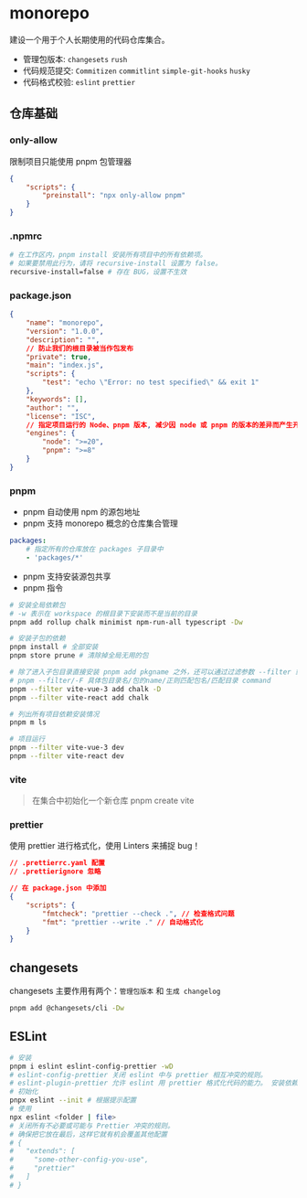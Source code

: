 # monorepo

建设一个用于个人长期使用的代码仓库集合。

-   管理包版本: `changesets` `rush`
-   代码规范提交: `Commitizen` `commitlint` `simple-git-hooks` `husky`
-   代码格式校验: `eslint` `prettier`

## 仓库基础

### only-allow

限制项目只能使用 pnpm 包管理器

```json
{
	"scripts": {
		"preinstall": "npx only-allow pnpm"
	}
}
```

### .npmrc

```bash
# 在工作区内，pnpm install 安装所有项目中的所有依赖项。
# 如果要禁用此行为，请将 recursive-install 设置为 false。
recursive-install=false # 存在 BUG，设置不生效
```

### package.json

```json
{
	"name": "monorepo",
	"version": "1.0.0",
	"description": "",
	// 防止我们的根目录被当作包发布
	"private": true,
	"main": "index.js",
	"scripts": {
		"test": "echo \"Error: no test specified\" && exit 1"
	},
	"keywords": [],
	"author": "",
	"license": "ISC",
	// 指定项目运行的 Node、pnpm 版本, 减少因 node 或 pnpm 的版本的差异而产生开发环境错误
	"engines": {
		"node": ">=20",
		"pnpm": ">=8"
	}
}
```

### pnpm

-   pnpm 自动使用 npm 的源包地址
-   pnpm 支持 monorepo 概念的仓库集合管理

```yml
packages:
    # 指定所有的仓库放在 packages 子目录中
    - 'packages/*'
```

-   pnpm 支持安装源包共享
-   pnpm 指令

```bash
# 安装全局依赖包
# -w 表示在 workspace 的根目录下安装而不是当前的目录
pnpm add rollup chalk minimist npm-run-all typescript -Dw

# 安装子包的依赖
pnpm install # 全部安装
pnpm store prune # 清除掉全局无用的包

# 除了进入子包目录直接安装 pnpm add pkgname 之外，还可以通过过滤参数 --filter 或 -F 指定命令作用范围。格式如下：
# pnpm --filter/-F 具体包目录名/包的name/正则匹配包名/匹配目录 command
pnpm --filter vite-vue-3 add chalk -D
pnpm --filter vite-react add chalk

# 列出所有项目依赖安装情况
pnpm m ls

# 项目运行
pnpm --filter vite-vue-3 dev
pnpm --filter vite-react dev

```

### vite

> 在集合中初始化一个新仓库 pnpm create vite

### prettier

使用 prettier 进行格式化，使用 Linters 来捕捉 bug！

```json
// .prettierrc.yaml 配置
// .prettierignore 忽略

// 在 package.json 中添加
{
	"scripts": {
		"fmtcheck": "prettier --check .", // 检查格式问题
		"fmt": "prettier --write ." // 自动格式化
	}
}
```

## changesets

changesets 主要作用有两个：`管理包版本` 和 `生成 changelog`

```bash
pnpm add @changesets/cli -Dw
```

## ESLint

```bash
# 安装
pnpm i eslint eslint-config-prettier -wD
# eslint-config-prettier 关闭 eslint 中与 prettier 相互冲突的规则。
# eslint-plugin-prettier 允许 eslint 用 prettier 格式化代码的能力。 安装依赖并修改 .eslintrc 文件
# 初始化
pnpx eslint --init # 根据提示配置
# 使用
npx eslint <folder | file>
# 关闭所有不必要或可能与 Prettier 冲突的规则。
# 确保把它放在最后，这样它就有机会覆盖其他配置
# {
#   "extends": [
#     "some-other-config-you-use",
#     "prettier"
#   ]
# }
```
